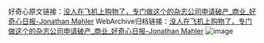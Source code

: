 好奇心原文链接：[没人在飞机上购物了，专门做这个的杂志公司申请破产_商业_好奇心日报-Jonathan Mahler](https://www.qdaily.com/articles/5551.html)
WebArchive归档链接：[没人在飞机上购物了，专门做这个的杂志公司申请破产_商业_好奇心日报-Jonathan Mahler](http://web.archive.org/web/20170325225127/http://www.qdaily.com:80/articles/5551.html)
![image](http://ww3.sinaimg.cn/large/007d5XDply1g3wh9zqnwgj30u03qnqv5)
